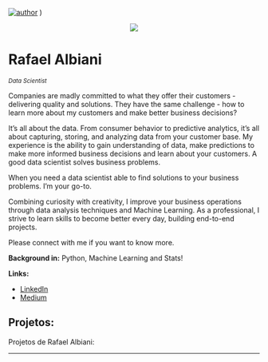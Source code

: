 [![author](https://img.shields.io/badge/author-rafaalbiani-red.svg)](https://www.linkedin.com/in/rafael-albiani-891211244/) )

<p align="center">
  <img src="https://raw.githubusercontent.com/carlosfab/template_portfolio/master/banner.png" >
</p>

# Rafael Albiani
<sub>*Data Scientist* </sub>

Companies are madly committed to what they offer their customers - delivering quality and solutions. 
They have the same challenge - how to learn more about my customers and make better business decisions?

It’s all about the data. From consumer behavior to predictive analytics, it’s all about capturing, storing, and analyzing data from your customer base. My experience is the ability to gain understanding of data, make predictions to make more informed business decisions and learn about your customers. 
A good data scientist solves business problems.

When you need a data scientist able to find solutions to your business problems. I’m your go-to.

Combining curiosity with creativity, I improve your business operations through data analysis techniques and Machine Learning. As a professional, I strive to learn skills to become better every day, building end-to-end projects.

Please connect with me if you want to know more.

**Background in:** Python, Machine Learning and Stats!

**Links:**
* [LinkedIn](https://www.linkedin.com/in/rafael-albiani-891211244/)
* [Medium](https://medium.com/@orafaelalbianihereda)


## Projetos:
Projetos de Rafael Albiani:


---
